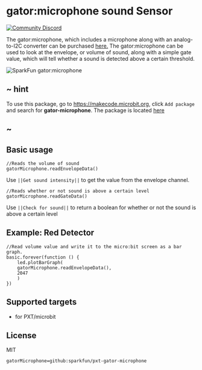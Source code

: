 # gator:microphone sound Sensor

[![Community Discord](https://img.shields.io/discord/448979533891371018.svg)](https://aka.ms/makecodecommunity)

The gator:microphone, which includes a microphone along with an analog-to-I2C converter can be purchased [here.](https://www.sparkfun.com/products/15289)
The gator:microphone can be used to look at the envelope, or volume of sound, along with a simple gate value, which will tell whether a sound is detected above a certain threshold.

![SparkFun gator:microphone](https://raw.githubusercontent.com/sparkfun/pxt-gator-microphone/master/icon.png)  

## ~ hint

To use this package, go to https://makecode.microbit.org, click ``Add package`` and search for **gator-microphone**. The package is located [here](https://makecode.microbit.org/pkg/sparkfun/pxt-gator-microphone)

## ~

## Basic usage

```blocks
//Reads the volume of sound
gatorMicrophone.readEnvelopeData()
```

Use ``||Get sound intensity||`` to get the value from the envelope channel. 

```blocks
//Reads whether or not sound is above a certain level
gatorMicrophone.readGateData()
```

Use ``||Check for sound||`` to return a boolean for whether or not the sound is above a certain level

## Example: Red Detector

```blocks
//Read volume value and write it to the micro:bit screen as a bar graph.
basic.forever(function () {
    led.plotBarGraph(
    gatorMicrophone.readEnvelopeData(),
    2047
    )
})
```

## Supported targets

* for PXT/microbit

## License

MIT

```package
gatorMicrophone=github:sparkfun/pxt-gator-microphone
```
